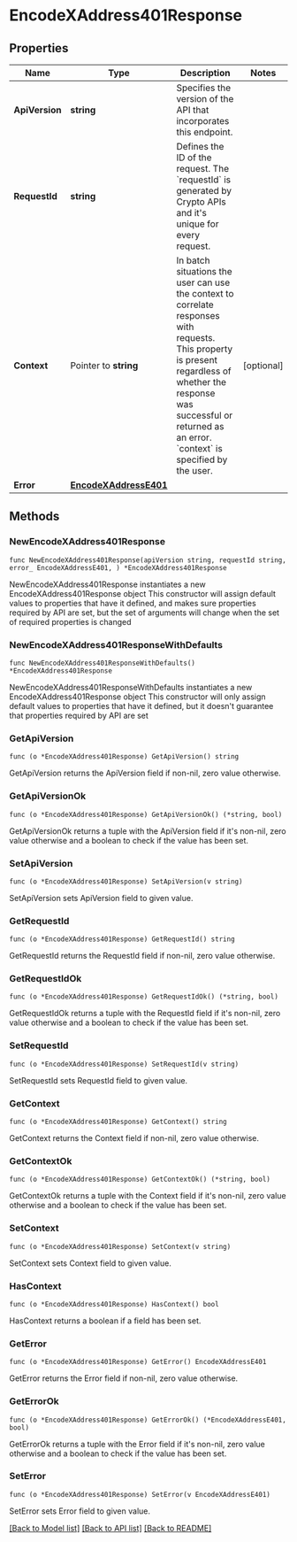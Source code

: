 # EncodeXAddress401Response

## Properties

Name | Type | Description | Notes
------------ | ------------- | ------------- | -------------
**ApiVersion** | **string** | Specifies the version of the API that incorporates this endpoint. | 
**RequestId** | **string** | Defines the ID of the request. The &#x60;requestId&#x60; is generated by Crypto APIs and it&#39;s unique for every request. | 
**Context** | Pointer to **string** | In batch situations the user can use the context to correlate responses with requests. This property is present regardless of whether the response was successful or returned as an error. &#x60;context&#x60; is specified by the user. | [optional] 
**Error** | [**EncodeXAddressE401**](EncodeXAddressE401.md) |  | 

## Methods

### NewEncodeXAddress401Response

`func NewEncodeXAddress401Response(apiVersion string, requestId string, error_ EncodeXAddressE401, ) *EncodeXAddress401Response`

NewEncodeXAddress401Response instantiates a new EncodeXAddress401Response object
This constructor will assign default values to properties that have it defined,
and makes sure properties required by API are set, but the set of arguments
will change when the set of required properties is changed

### NewEncodeXAddress401ResponseWithDefaults

`func NewEncodeXAddress401ResponseWithDefaults() *EncodeXAddress401Response`

NewEncodeXAddress401ResponseWithDefaults instantiates a new EncodeXAddress401Response object
This constructor will only assign default values to properties that have it defined,
but it doesn't guarantee that properties required by API are set

### GetApiVersion

`func (o *EncodeXAddress401Response) GetApiVersion() string`

GetApiVersion returns the ApiVersion field if non-nil, zero value otherwise.

### GetApiVersionOk

`func (o *EncodeXAddress401Response) GetApiVersionOk() (*string, bool)`

GetApiVersionOk returns a tuple with the ApiVersion field if it's non-nil, zero value otherwise
and a boolean to check if the value has been set.

### SetApiVersion

`func (o *EncodeXAddress401Response) SetApiVersion(v string)`

SetApiVersion sets ApiVersion field to given value.


### GetRequestId

`func (o *EncodeXAddress401Response) GetRequestId() string`

GetRequestId returns the RequestId field if non-nil, zero value otherwise.

### GetRequestIdOk

`func (o *EncodeXAddress401Response) GetRequestIdOk() (*string, bool)`

GetRequestIdOk returns a tuple with the RequestId field if it's non-nil, zero value otherwise
and a boolean to check if the value has been set.

### SetRequestId

`func (o *EncodeXAddress401Response) SetRequestId(v string)`

SetRequestId sets RequestId field to given value.


### GetContext

`func (o *EncodeXAddress401Response) GetContext() string`

GetContext returns the Context field if non-nil, zero value otherwise.

### GetContextOk

`func (o *EncodeXAddress401Response) GetContextOk() (*string, bool)`

GetContextOk returns a tuple with the Context field if it's non-nil, zero value otherwise
and a boolean to check if the value has been set.

### SetContext

`func (o *EncodeXAddress401Response) SetContext(v string)`

SetContext sets Context field to given value.

### HasContext

`func (o *EncodeXAddress401Response) HasContext() bool`

HasContext returns a boolean if a field has been set.

### GetError

`func (o *EncodeXAddress401Response) GetError() EncodeXAddressE401`

GetError returns the Error field if non-nil, zero value otherwise.

### GetErrorOk

`func (o *EncodeXAddress401Response) GetErrorOk() (*EncodeXAddressE401, bool)`

GetErrorOk returns a tuple with the Error field if it's non-nil, zero value otherwise
and a boolean to check if the value has been set.

### SetError

`func (o *EncodeXAddress401Response) SetError(v EncodeXAddressE401)`

SetError sets Error field to given value.



[[Back to Model list]](../README.md#documentation-for-models) [[Back to API list]](../README.md#documentation-for-api-endpoints) [[Back to README]](../README.md)


